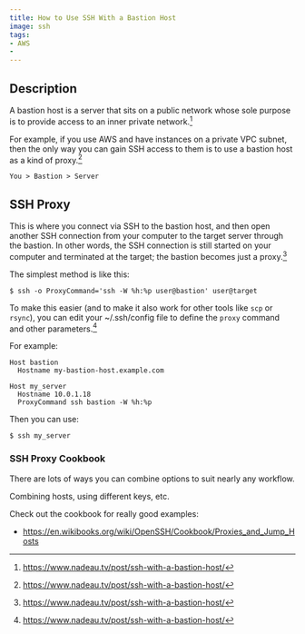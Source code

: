 ```yaml
---
title: How to Use SSH With a Bastion Host
image: ssh
tags:
- AWS
- 
---
```

## Description

A bastion host is a server that sits on a public network whose sole purpose is to provide access to an inner private network.[^1]

For example, if you use AWS and have instances on a private VPC subnet, then the only way you can gain SSH access to them is to use a bastion host as a kind of proxy.[^1]

`You > Bastion > Server`

## SSH Proxy

This is where you connect via SSH to the bastion host, and then open another SSH connection from your computer to the target server through the bastion. In other words, the SSH connection is still started on your computer and terminated at the target; the bastion becomes just a proxy.[^1]

The simplest method is like this:

`$ ssh -o ProxyCommand='ssh -W %h:%p user@bastion' user@target`

To make this easier (and to make it also work for other tools like `scp` or `rsync`), you can edit your ~/.ssh/config file to define the `proxy` command and other parameters.[^1]

For example:

```
Host bastion
  Hostname my-bastion-host.example.com

Host my_server
  Hostname 10.0.1.18
  ProxyCommand ssh bastion -W %h:%p
```

Then you can use:

`$ ssh my_server`

### SSH Proxy Cookbook

There are lots of ways you can combine options to suit nearly any workflow.

Combining hosts, using different keys, etc.

Check out the cookbook for really good examples:

- https://en.wikibooks.org/wiki/OpenSSH/Cookbook/Proxies_and_Jump_Hosts

[^1]: https://www.nadeau.tv/post/ssh-with-a-bastion-host/
